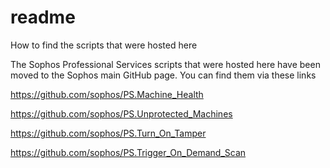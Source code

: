 # readme
How to find the scripts that were hosted here

The Sophos Professional Services scripts that were hosted here have been moved to the Sophos main GitHub page. You can find them via these links

https://github.com/sophos/PS.Machine_Health

https://github.com/sophos/PS.Unprotected_Machines

https://github.com/sophos/PS.Turn_On_Tamper

https://github.com/sophos/PS.Trigger_On_Demand_Scan
